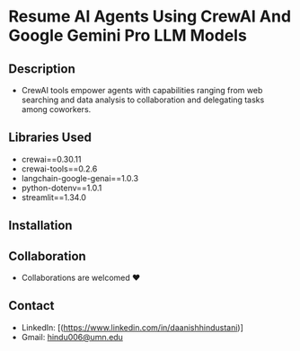 # Resume AI Agents Using CrewAI And Google Gemini Pro LLM Models
 


## Description
 - CrewAI tools empower agents with capabilities ranging from web searching and data analysis to collaboration and delegating tasks among coworkers.

## Libraries Used
 - crewai==0.30.11
 - crewai-tools==0.2.6
 - langchain-google-genai==1.0.3
 - python-dotenv==1.0.1
 - streamlit==1.34.0

## Installation



## Collaboration
- Collaborations are welcomed ❤️
   
## Contact
 - LinkedIn: [(https://www.linkedin.com/in/daanishhindustani)]
 - Gmail: hindu006@umn.edu
